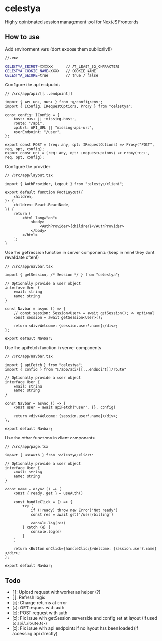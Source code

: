 # celestya

Highly opinionated session management tool for NextJS Frontends

## How to use

Add environment vars (dont expose them publically!!)

```bash
//.env

CELESTYA_SECRET=XXXXXX      // AT_LEAST_32_CHARACTERS
CELESTYA_COOKIE_NAME=XXXX   // COOKIE_NAME
CELESTYA_SECURE=true        // true / false
```

Configure the api endpoints

```tsx
// /src/app/api/[[...endpoint]]

import { API_URL, HOST } from "@/config/env";
import { IConfig, IRequestOptions, Proxy } from "celestya";

const config: IConfig = {
    host: HOST || "missing-host",
    route: "/api",
    apiUrl: API_URL || "missing-api-url",
    userEndpoint: "/user",
};

export const POST = (req: any, opt: IRequestOptions) => Proxy("POST", req, opt, config);
export const GET = (req: any, opt: IRequestOptions) => Proxy("GET", req, opt, config);
```

Configure the provider

```tsx
// /src/app/layout.tsx

import { AuthProvider, Logout } from "celestya/client";

export default function RootLayout({
    children,
}: {
    children: React.ReactNode,
}) {
    return (
        <html lang="en">
            <body>
                <AuthProvider>{children}</AuthProvider>
            </body>
        </html>
    );
}
```

Use the getSession function in server components (keep in mind they dont revalidate often!)

```tsx
// /src/app/navbar.tsx

import { getSession, /* Session */ } from "celestya";

// Optionally provide a user object
interface User {
    email: string
    name: string
}

const Navbar = async () => {
    // const session: Session<User> = await getSession(); <- optional
    const session = await getSession<User>();

    return <div>Welcome: {session.user?.name}</div>;
};

export default Navbar;
```

Use the apiFetch function in server components

```tsx
// /src/app/navbar.tsx

import { apiFetch } from "celestya";
import { config } from "@/app/api/[[...endpoint]]/route"

// Optionally provide a user object
interface User {
    email: string
    name: string
}

const Navbar = async () => {
    const user = await apiFetch("user", {}, config)

    return <div>Welcome: {session.user?.name}</div>;
};

export default Navbar;
```


Use the other functions in client components

```tsx
// /src/app/page.tsx

import { useAuth } from 'celestya/client'

// Optionally provide a user object
interface User {
    email: string
    name: string
}

const Home = async () => {
    const { ready, get } = useAuth()

    const handleClick = () => {
        try {
            if (!ready) throw new Error('Not ready')
            const res = await get('/user/billing')

            console.log(res)
        } catch (e) {
            console.log(e)
        }
    }

    return <Button onClick={handleClick}>Welcome: {session.user?.name}</div>;
};

export default Navbar;
```

## Todo

- [ ]: Upload request with worker as helper (?)
- [ ]: Refresh logic
- [x]: Change returns at error
- [x]: GET request with auth
- [x]: POST request with auth
- [x]: Fix issue with getSession serverside and config set at layout (If used at api/\_/route.tsx)
- [x]: Fix issue with api endpoints if no layout has been loaded (if accessing api directly)
